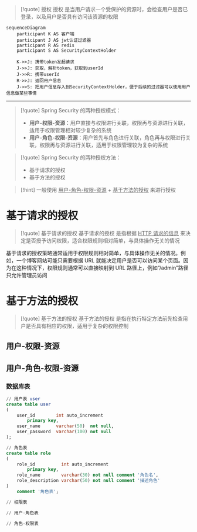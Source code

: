 
>[!quote] 授权
>授权 是当用户请求一个受保护的资源时，会检查用户是否已登录，以及用户是否具有访问该资源的权限

```mermaid
sequenceDiagram
	participant K AS 客户端
	participant J AS jwt认证过滤器
	participant R AS redis
	participant S AS SecurityContextHolder

	K->>J: 携带token发起请求
	J->>J: 获取，解析token，获取到userId
	J->>R: 携带userId
	R->>J: 返回用户信息
	J->>S: 把用户信息存入到SecurityContextHolder，便于后续的过滤器可以使用用户信息做某些事情
```

---

>[!quote] Spring Security 的两种授权模式：
> - **用户-权限-资源**：用户直接与权限进行关联，权限再与资源进行关联，适用于权限管理相对较少复杂的系统
> - **用户-角色-权限-资源**：用户首先与角色进行关联，角色再与权限进行关联，权限再与资源进行关联，适用于权限管理较为复杂的系统

>[!quote] Spring Security 的两种授权方法：
>- 基于请求的授权
>- 基于方法的授权

>[!hint] 一般使用 <u>用户-角色-权限-资源</u> + <u>基于方法的授权</u> 来进行授权

# 基于请求的授权
>[!quote] 基于请求的授权
>基于请求的授权 是指根据 <u>HTTP 请求的信息</u> 来决定是否授予访问权限，适合权限规则相对简单，与具体操作无关的情况

基于请求的授权策略通常适用于权限规则相对简单，与具体操作无关的情况。例如，一个博客网站可能只需要根据 URL 就能决定用户是否可以访问某个页面。因为在这种情况下，权限规则通常可以直接映射到 URL 路径上，例如“/admin”路径只允许管理员访问


# 基于方法的授权
>[!quote] 基于方法的授权
>基于方法的授权 是指在执行特定方法前先检查用户是否具有相应的权限，适用于复杂的权限控制

## 用户-权限-资源

## 用户-角色-权限-资源
### 数据库表
```sql
// 用户表 user
create table user  
(  
    user_id        int auto_increment  
        primary key,  
    user_name      varchar(50)  not null,  
    user_password  varchar(100) not null
);
```

```sql
// 角色表
create table role  
(  
    role_id          int auto_increment  
        primary key,  
    role_name        varchar(30) not null comment '角色名',  
    role_description varchar(50) not null comment '描述角色'  
)  
    comment '角色表';
```

```sql
// 权限表
```

```sql
// 用户-角色表

```

```sql
// 角色-权限表

```







